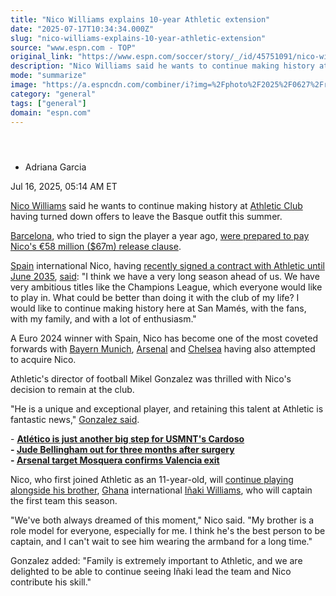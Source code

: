 ```yaml
---
title: "Nico Williams explains 10-year Athletic extension"
date: "2025-07-17T10:34:34.000Z"
slug: "nico-williams-explains-10-year-athletic-extension"
source: "www.espn.com - TOP"
original_link: "https://www.espn.com/soccer/story/_/id/45751091/nico-williams-explains-athletic-deal-following-barcelona-links"
description: "Nico Williams said he wants to continue making history at Athletic Club having turned down offers to leave the Basque outfit this summer."
mode: "summarize"
image: "https://a.espncdn.com/combiner/i?img=%2Fphoto%2F2025%2F0627%2Fr1512110_1296x729_16%2D9.jpg"
category: "general"
tags: ["general"]
domain: "espn.com"
---
```

<div id="readability-page-1" class="page"><section id="article-feed" data-behavior="author_overlay article_header_news_feed_item_meta article_legal_footer"><article data-id="45751091" data-behavior="story_scroll story_progress" data-src="/soccer/story/_/id/45751091/nico-williams-explains-athletic-deal-following-barcelona-links"><div><header></header><div><div><ul><li><p>Adriana Garcia</p></li></ul><p><span>Jul 16, 2025, 05:14 AM ET</span></p></div><p><a data-player-guid="d08a9fa8-e926-3e2c-bc1e-2ff2e9b8b38c" href="http://espn.com/soccer/player/_/id/312146/nico-williams">Nico Williams</a> said he wants to continue making history at <a data-clubhouse-guid="748c6251-7239-2c15-2b2f-dfde911bbe55" href="https://www.espn.com/soccer/team?id=93">Athletic Club</a> having turned down offers to leave the Basque outfit this summer.</p><p><a data-clubhouse-guid="58f7c4a9-c991-4ed4-fe5c-1f833cba75b8" href="https://www.espn.com/soccer/team?id=83">Barcelona</a>, who tried to sign the player a year ago, <a href="https://www.espn.com/football/story/_/id/45595328/barcelona-prepared-pay-nico-williams-58m-release-laporta" target="_blank">were prepared to pay Nico's €58 million ($67m) release clause</a>.</p><p><a data-clubhouse-guid="99314f68-1c92-218b-b02b-67c50ff9bc3a" href="https://www.espn.com/soccer/team?id=164">Spain</a> international Nico, having <a href="https://www.espn.com/soccer/story/_/id/45666531/nico-williams-shuns-barcelona-signs-10-year-athletic-club-deal" target="_blank">recently signed a contract with Athletic until June 2035</a>, <a href="https://x.com/AthleticClub/status/1945101498024640547" target="_blank">said</a>: "I think we have a very long season ahead of us. We have very ambitious titles like the Champions League, which everyone would like to play in. What could be better than doing it with the club of my life? I would like to continue making history here at San Mamés, with the fans, with my family, and with a lot of enthusiasm."</p><p>A Euro 2024 winner with Spain, Nico has become one of the most coveted forwards with <a data-clubhouse-guid="25b5e432-d3d2-939f-f73b-6e531a6fbd91" href="https://www.espn.com/soccer/team?id=132">Bayern Munich</a>, <a data-clubhouse-guid="feb44e87-58fa-9597-2691-b3c32768ebe4" href="https://www.espn.com/soccer/team?id=359">Arsenal</a> and <a data-clubhouse-guid="c43a00b9-2826-72b3-77a0-62730abc936e" href="https://www.espn.com/soccer/team?id=363">Chelsea</a> having also attempted to acquire Nico.</p><p>Athletic's director of football Mikel Gonzalez was thrilled with Nico's decision to remain at the club.</p><p>"He is a unique and exceptional player, and retaining this talent at Athletic is fantastic news," <a href="https://x.com/AthleticClub/status/1945135848229404790" target="_blank">Gonzalez said</a>.</p><p>- <a href="https://www.espn.com/soccer/story/_/id/45479116/atletico-just-another-big-step-usmnts-johnny-cardoso" target="_blank"><strong>Atlético is just another big step for USMNT's Cardoso</strong></a><br>
<strong>- <a href="https://www.espn.com/football/story/_/id/45746215/real-madrid-bellingham-surgery-miss-3-months-sources" target="_blank">Jude Bellingham out for three months after surgery</a></strong><br>
<strong>- <a href="https://www.espn.com/football/story/_/id/45741105/arsenal-transfers-cristhian-mosquera-confirms-sad-valencia-exit" target="_blank">Arsenal target Mosquera confirms Valencia exit</a></strong></p><p>Nico, who first joined Athletic as an 11-year-old, will <a href="https://x.com/AthleticClub/status/1945108504932466782" target="_blank">continue playing alongside his brother</a>, <a data-clubhouse-guid="ff586f4a-c356-4a04-88a8-450cc2a5ad27" href="https://www.espn.com/soccer/team?id=4469">Ghana</a> international <a data-player-guid="9f769ab1-f14a-7d1f-0e27-e3333ef8182a" href="http://espn.com/soccer/player/_/id/214412/inaki-williams">Iñaki Williams</a>, who will captain the first team this season.</p><p>"We've both always dreamed of this moment," Nico said. "My brother is a role model for everyone, especially for me. I think he's the best person to be captain, and I can't wait to see him wearing the armband for a long time."</p><p>Gonzalez added: "Family is extremely important to Athletic, and we are delighted to be able to continue seeing Iñaki lead the team and Nico contribute his skill."</p>
</div></div></article></section></div>